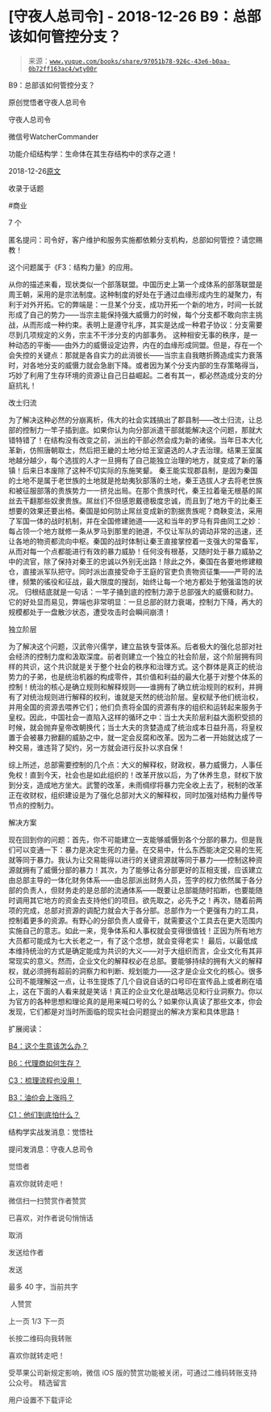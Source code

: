# [守夜人总司令] - 2018-12-26 B9：总部该如何管控分支？

> 来源：[`www.yuque.com/books/share/97051b78-926c-43e6-b0aa-0b72ff163ac4/wty00r`](https://www.yuque.com/books/share/97051b78-926c-43e6-b0aa-0b72ff163ac4/wty00r)



B9：总部该如何管控分支？ 

原创觉悟者守夜人总司令 

守夜人总司令 

微信号WatcherCommander 

功能介绍结构学：生命体在其生存结构中的求存之道！ 

2018-12-26[原文](https://mp.weixin.qq.com/s?__biz=MzAxNDk1NjI2Mw==&mid=2247484145&idx=1&sn=41c6886b25339836dfde91b10a40fc77&chksm=9b8a2179acfda86f79a66c7e938f8422d5d3d2de33d3ba41431663493fc11020da7e7d964ff7&scene=27#wechat_redirect&cpage=441) 

收录于话题 

#商业 

7 个 

匿名提问：司令好，客户维护和服务实施都依赖分支机构，总部如何管控？请您赐教！ 

这个问题属于《F3：结构力量》的应用。 

从你的描述来看，现状类似一个部落联盟。中国历史上第一个成体系的部落联盟是周王朝，采用的是宗法制度。这种制度的好处在于通过血缘形成内生的凝聚力，有利于对外开拓。它的弊端是：一旦某个分支，成功开拓一个新的地方，时间一长就形成了自己的势力——当宗主能保持强大威慑力的时候，每个分支都不敢向宗主挑战，从而形成一种约束。表明上是遵守礼序，其实是达成一种君子协议：分支需要尽到几项规定的义务，宗主不干涉分支的内部事务。 这种相安无事的秩序，是一种动态的平衡——由外力的威慑设定边界，内在的血缘形成同盟。但是，存在一个会失控的关键点：那就是各自实力的此消彼长——当宗主自我瞎折腾造成实力衰落时，对各地分支的威慑力就会急剧下降。或者因为某个分支内部的生存策略得当，巧妙了利用了生存环境的资源让自己日益崛起。二者有其一，都必然造成分支的分庭抗礼！ 

改土归流 

为了解决这种必然的分崩离析，伟大的社会实践搞出了郡县制——改土归流，让总部的控制力一竿子插到底。如果你认为向分部派遣干部就能解决这个问题，那就大错特错了！在结构没有改变之前，派出的干部必然会成为新的诸侯。当年日本大化革新，仿照唐朝取士，然后把王畿的土地分给王室遴选的人才去治理。结果王室属地越分越少，每个选拔的人才一旦拥有了自己能独立治理的地方，就变成了新的藩镇！后来日本废除了这种不切实际的东施笑颦。 秦王能实现郡县制，是因为秦国的土地不是属于老世族的土地就是抢劫夷狄部落的土地，秦王选拔人才去将老世族和被征服部落的贵族势力一一挤兑出局。在那个贵族时代，秦王拉着毫无根基的屌丝去干翻那些奴隶贵族。屌丝们不但感恩戴德极度忠诚，而且到了地方干的比秦王想要的效果还要出格。秦国是如何防止屌丝变成新的割据贵族呢？商鞅变法，采用了军国一体的战时机制，并在全国修建驰道——这和当年的罗马有异曲同工之妙：每占领一个地方就修一条从罗马到那里的驰道，不仅让军队的调动非常的迅速，还让各地的物资都流向中枢。秦国的战时体制让秦王直接掌控着一支强大的常备军，从而对每一个点都能进行有效的暴力威胁！任何没有根基，又随时处于暴力威胁之中的流官，除了保持对秦王的忠诚以外别无出路！除此之外，秦国在各要地修建粮仓，直接派军队把守。同时派出直接受命于王庭的官吏负责物资征集——严苛的法律，频繁的徭役和征战，最大限度的搜刮，始终让每一个地方都处于勉强温饱的状况。 归根结底就是一句话：一竿子捅到底的控制力源于总部强大的威慑和财力。它的好处显而易见，弊端也非常明显：一旦总部的财力衰竭，控制力下降，再大的规模都处于一盘散沙状态，遭受攻击时会瞬间崩溃！ 

独立阶层 

为了解决这个问题，汉武帝兴儒学，建立盐铁专营体系。后者极大的强化总部对社会经济的控制力度和汲取深度。前者则建立一个独立的社会阶层，这个阶层拥有同样的共识，这个共识就是关于整个社会的秩序和治理方式。这个群体是真正的统治势力的子弟，也是统治机器的构成零件，其价值和利益的最大化基于对整个体系的控制！统治的核心是确立规则和解释规则——谁拥有了确立统治规则的权利，并拥有了对统治规则进行解释的权利，谁就是天然的统治阶层。皇权赋予他们统治权，并用全国的资源去喂养它们；他们负责将全国的资源有序的组织和运转起来服务于皇权。因此，中国社会一直陷入这样的循环之中：当士大夫阶层利益大面积受损的时候，就会抛弃皇帝改朝换代；当士大夫的贪婪造成了统治成本日益升高，将皇权置于会被暴力掀翻的威胁之中，就一定会反腐和改革。因为二者一开始就达成了一种交易，谁违背了契约，另一方就会进行反扑以求自保！ 

综上所述，总部需要控制的几个点：大义的解释权，财政权，暴力威慑力，人事任免权！直到今天，社会也是如此组织的！改革开放以后，为了休养生息，财权下放到分支，造成地方坐大。武警的改革，未雨绸缪将暴力完全收上去了，税制的改革正在收财权，组织建设是为了强化总部对大义的解释权，同时加强对结构力量传导节点的控制力。 

解决方案 

现在回到你的问题：首先，你不可能建立一支能够威慑到各个分部的暴力。但是我们可以变通一下：暴力是决定生死的力量。在交易中，什么东西能决定交易的生死就等同于暴力。我认为让交易能得以进行的关键资源就等同于暴力——控制这种资源就拥有了威慑分部的暴力！其次，为了能够让各分部更好的互相支援，应该建立由总部主导的一体化财务体系——由总部派出财务人员，签字的权力依然属于各分部的负责人，但财务走的是总部的流通体系——既要让总部能随时掐断，也要能随时调用其它地方的资金去支持他们的项目。欲先取之，必先予之！再次，随着前两项的完成，总部对资源的调配力就会大于各分部。总部作为一个更强有力的工具，控制着更多的资源。有野心的分部负责人或骨干，就需要这个工具去在更大范围内实施自己的意志。如此一来，竞争体系和人事权就会变得很值钱！正因为所有地方大员都可能成为七大长老之一，有了这个念想，就会变得老实！ 最后，以最低成本维持统治的方式是确定能成为共识的大义——对于大组织而言，企业文化有其非常现实的意义。然而，企业文化的解释权必在总部。要能够持续的拥有大义的解释权，就必须拥有超前的洞察力和判断、规划能力——这才是企业文化的核心。很多公司不能理解这一点，让书生提炼了几个自说自话的口号印在宣传品上或者刷在墙上，这在下面的人看来就是笑话！真正的企业文化是战略远见和行业洞察力。你以为官方的各种思想和理论真的是用来喊口号的么？如果你认真读了那些文本，你会发现，它们都是对当时所面临的现实社会问题提出的解决方案和具体思路！ 

扩展阅读： 

[B4：这个生意该怎么办？](http://mp.weixin.qq.com/s?__biz=MzAxNDk1NjI2Mw==&mid=2247484087&idx=1&sn=a9e90f6393238877c489f63e0cac46f9&chksm=9b8a213facfda8298eb01445003a5d7a4a72a0512e32c02d8e413f109ad907fda5dbf0a11d93&scene=21#wechat_redirect) 

[B6：代理商如何生存？](http://mp.weixin.qq.com/s?__biz=MzAxNDk1NjI2Mw==&mid=2247484095&idx=1&sn=92e2cd9f9c61b8f617f17a3d02139881&chksm=9b8a2137acfda8219dbbef087254bb64ac270538aa6e2448fbbe7d63866a381bbd1dbaf115ba&scene=21#wechat_redirect) 

[C3：梳理流程也没用！](http://mp.weixin.qq.com/s?__biz=MzAxNDk1NjI2Mw==&mid=2247483989&idx=1&sn=ee70dacfd980f041379d91ae947ece44&chksm=9b8a21ddacfda8cb28bf62d6f53531e8a8ebce2de96396e50ec7e7e144fffe502ec6faee3415&scene=21#wechat_redirect) 

[B3：油价会上涨吗？](http://mp.weixin.qq.com/s?__biz=MzAxNDk1NjI2Mw==&mid=2247484078&idx=1&sn=6eee861727c21eef764e35f2379d643d&chksm=9b8a2126acfda83052cc25adc2294b7e0ccbece32af96e58033b4e7febfbd9ef719bba384a87&scene=21#wechat_redirect) 

[C1：他们到底怕什么？](http://mp.weixin.qq.com/s?__biz=MzAxNDk1NjI2Mw==&mid=2247483898&idx=1&sn=1b0a50386e9e89d2750dec717236f0aa&chksm=9b8a2272acfdab64235b35ee5e91b8cac6172144207251636e1345fc570aa1601f59eff7f442&scene=21#wechat_redirect) 

结构学实战发消息：觉悟社 

提问发消息：守夜人总司令  

<ne-card data-card-name="image" data-card-type="inline" id="Pa5Bu" data-event-boundary="card" style="color: rgb(51, 51, 51);">

觉悟者 

喜欢你就转走吧！ 

微信扫一扫赞赏作者赞赏 

已喜欢，对作者说句悄悄话 

取消 

发送给作者 

发送 

最多 40 字，当前共字 

 人赞赏 

上一页 1/3 下一页 

长按二维码向我转账 

喜欢你就转走吧！ 

受苹果公司新规定影响，微信 iOS 版的赞赏功能被关闭，可通过二维码转账支持公众号。 <ne-h3 id="F0UBr" data-lake-id="F0UBr"><ne-heading-ext><ne-heading-anchor></ne-heading-anchor><ne-heading-fold></ne-heading-fold></ne-heading-ext><ne-heading-content>精选留言</ne-heading-content></ne-h3> 

用户设置不下载评论</ne-card>